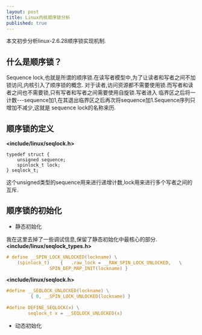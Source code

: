 ```yaml
---
layout: post
title: Linux内核顺序锁分析
published: true
---
```


本文初步分析linux-2.6.28顺序锁实现机制.
## 什么是顺序锁？
Sequence lock,也就是所谓的顺序锁.在读写者模型中,为了让读者和写者之间不加锁访问,内核引入了顺序锁的概念.
对于读者,访问资源都不需要使用锁.而写者和读者之间也不需要锁,只有写者和写者之间需要使用自旋锁.写者进入
临界区之后将一计数---sequence加1,在其退出临界区之后再次将sequence加1.Sequence序列只增加不减少,这就是
sequence lock的名称来历.
## 顺序锁的定义
**\<include/linux/seqlock.h>**

    typedef struct {
        unsigned sequence;
        spinlock_t lock;
    } seqlock_t;
这个unsigned类型的sequence用来进行递增计数,lock用来进行多个写者之间的互斥.
## 顺序锁的初始化
- 静态初始化

我在这里去掉了一些调试信息,保留了静态初始化中最核心的部分.
**\<include/linux/seqlock_types.h>**
```c    
# define __SPIN_LOCK_UNLOCKED(lockname) \
	(spinlock_t)	{	.raw_lock = __RAW_SPIN_LOCK_UNLOCKED,	\
				SPIN_DEP_MAP_INIT(lockname) }
```
**\<include/linux/seqlock.h>**

```c    
#define __SEQLOCK_UNLOCKED(lockname) \
		 { 0, __SPIN_LOCK_UNLOCKED(lockname) }
         
#define DEFINE_SEQLOCK(x) \
		seqlock_t x = __SEQLOCK_UNLOCKED(x)
```
- 动态初始化